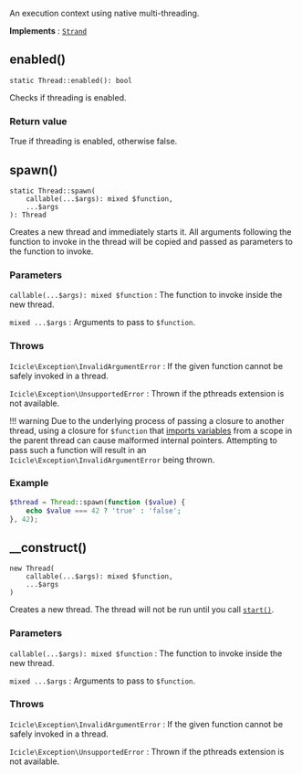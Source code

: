 An execution context using native multi-threading.

**Implements**
:   [`Strand`](Strand.md)


## enabled()

    static Thread::enabled(): bool

Checks if threading is enabled.

### Return value
True if threading is enabled, otherwise false.


## spawn()

    static Thread::spawn(
        callable(...$args): mixed $function,
        ...$args
    ): Thread

Creates a new thread and immediately starts it. All arguments following the function to invoke in the thread will be copied and passed as parameters to the function to invoke.

### Parameters
`callable(...$args): mixed $function`
:   The function to invoke inside the new thread.

`mixed ...$args`
:   Arguments to pass to `$function`.

### Throws
`Icicle\Exception\InvalidArgumentError`
:   If the given function cannot be safely invoked in a thread.

`Icicle\Exception\UnsupportedError`
:   Thrown if the pthreads extension is not available.

!!! warning
    Due to the underlying process of passing a closure to another thread, using a closure for `$function` that [imports variables](http://php.net/manual/en/functions.anonymous.php#example-195) from a scope in the parent thread can cause malformed internal pointers. Attempting to pass such a function will result in an `Icicle\Exception\InvalidArgumentError` being thrown.

### Example
```php
$thread = Thread::spawn(function ($value) {
    echo $value === 42 ? 'true' : 'false';
}, 42);
```


## __construct()

    new Thread(
        callable(...$args): mixed $function,
        ...$args
    )

Creates a new thread. The thread will not be run until you call [`start()`](Context.md#start).

### Parameters
`callable(...$args): mixed $function`
:   The function to invoke inside the new thread.

`mixed ...$args`
:   Arguments to pass to `$function`.

### Throws
`Icicle\Exception\InvalidArgumentError`
:   If the given function cannot be safely invoked in a thread.

`Icicle\Exception\UnsupportedError`
:   Thrown if the pthreads extension is not available.
